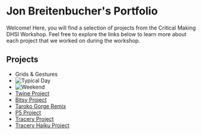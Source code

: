# Jon Breitenbucher's Portfolio

Welcome! Here, you will find a selection of projects from the Critical Making DHSI Workshop. Feel free to explore the links below to learn more about each project that we worked on during the workshop.

## Projects

- Grids & Gestures
- ![Typical Day](day.jpg)
- ![Weekend](weekend.jpg)
- [Twine Project](Twine_Project/MysteryHouse.html)
- [Bitsy Project](Bitsy/apple_picking.html)
- [Taroko Gorge Remix](Taroko_Remix/Taroko%20Gorge.html)
- [P5 Project](P5/index.html)
- [Tracery Project](Tracery/Tracery%20to%20HTML%20Template.html)
- [Tracery Haiku Project](Tracery/tracery-haiku/index.html)